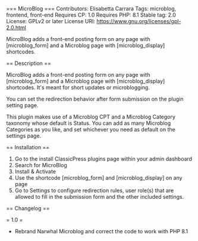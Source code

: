 === MicroBlog ===
Contributors: Elisabetta Carrara
Tags: microblog, frontend, front-end
Requires CP: 1.0
Requires PHP: 8.1
Stable tag: 2.0
License: GPLv2 or later
License URI: https://www.gnu.org/licenses/gpl-2.0.html

MicroBlog adds a front-end posting form on any page with [microblog_form] and a Microblog page with [microblog_display] shortcodes.

== Description ==

MicroBlog adds a front-end posting form on any page with [microblog_form] and a Microblog page with [microblog_display] shortcodes. It's meant for short updates or microblogging.

You can set the redirection behavior after form submission on the plugin setting page.

This plugin makes use of a Microblog CPT and a Microblog Category taxonomy whose default is Status. You can add as many Microblog Categories as you like, and set whichever you need as default on the settings page.

== Installation ==

1. Go to the install ClassicPress plugins page within your admin dashboard
2. Search for MicroBlog
3. Install & Activate
4. Use the shortcode [microblog_form] and [microblog_display] on any page
5. Go to Settings to configure redirection rules, user role(s) that are allowed to fill in the submission form and the other included settings.

== Changelog ==

= 1.0 =
* Rebrand Narwhal Microblog and correct the code to work with PHP 8.1
